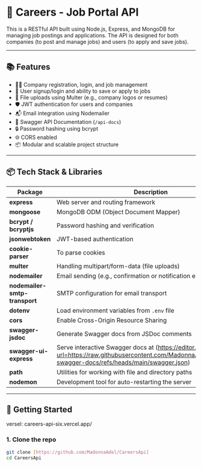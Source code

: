 # 💼 Careers - Job Portal API

This is a RESTful API built using Node.js, Express, and MongoDB for managing job postings and applications. The API is designed for both companies (to post and manage jobs) and users (to apply and save jobs).

---

## 📚 Features

- 🧑‍💼 Company registration, login, and job management
- 👤 User signup/login and ability to save or apply to jobs
- 📂 File uploads using Multer (e.g., company logos or resumes)
- 🛡️ JWT authentication for users and companies
- 📬 Email integration using Nodemailer
- 📃 Swagger API Documentation (`/api-docs`)
- 🔒 Password hashing using bcrypt
- 🌐 CORS enabled
- 📦 Modular and scalable project structure

---

## 📦 Tech Stack & Libraries

| Package                  | Description                                                   |
|--------------------------|---------------------------------------------------------------|
| **express**              | Web server and routing framework                             |
| **mongoose**             | MongoDB ODM (Object Document Mapper)                         |
| **bcrypt / bcryptjs**    | Password hashing and verification                            |
| **jsonwebtoken**         | JWT-based authentication                                     |
| **cookie-parser**        | To parse cookies                                              |
| **multer**               | Handling multipart/form-data (file uploads)                  |
| **nodemailer**           | Email sending (e.g., confirmation or notification emails)     |
| **nodemailer-smtp-transport** | SMTP configuration for email transport               |
| **dotenv**               | Load environment variables from `.env` file                  |
| **cors**                 | Enable Cross-Origin Resource Sharing                         |
| **swagger-jsdoc**        | Generate Swagger docs from JSDoc comments                    |
| **swagger-ui-express**   | Serve interactive Swagger docs at (https://editor.swagger.io/?url=https://raw.githubusercontent.com/MadonnaAdel/careersAPI-swagger-docs/refs/heads/main/swagger.json)             |
| **path**                 | Utilities for working with file and directory paths          |
| **nodemon**              | Development tool for auto-restarting the server              |

---

## 🚀 Getting Started
versel: careers-api-six.vercel.app/

### 1. Clone the repo

```bash
git clone [https://github.com/MadonnaAdel/CareersApi]
cd CareersApi
